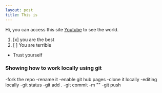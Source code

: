 ```yaml
---
layout: post
title: This is
---
```

Hi, you can access this site [Youtube](https://www.youtube.com) to see the world.

1. [x] you are the best
2. [ ] You are terrible

- Trust yourself

### Showing how to work locally using git
-fork the repo
-rename it
-enable git hub pages
-clone it locally
-editing locally
-git status
-git add .
-git commit -m ""
-git push
